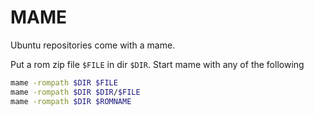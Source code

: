 # MAME

Ubuntu repositories come with a mame.

Put a rom zip file `$FILE` in dir `$DIR`.
Start mame with any of the following

```bash
mame -rompath $DIR $FILE
mame -rompath $DIR $DIR/$FILE
mame -rompath $DIR $ROMNAME
```
<!--stackedit_data:
eyJoaXN0b3J5IjpbMTU1MzIzODg3MCw2ODE3MzIyNzFdfQ==
-->